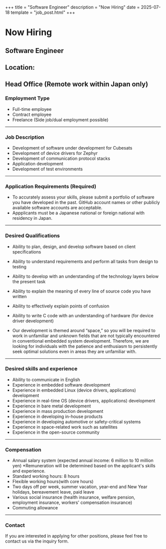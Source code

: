 +++
title = "Software Engineer"
description = "Now Hiring"
date = 2025-07-18
template = "job_post.html"
+++
# Now Hiring
## **Software Engineer**
## **Location:**
Head Office (Remote work within Japan only)
---
### Employment Type
- Full-time employee
- Contract employee
- Freelance (Side job/dual employment possible)
---
### Job Description
- Development of software under development for Cubesats
- Development of device drivers for Zephyr
- Development of communication protocol stacks
- Application development
- Development of test environments
---
### Application Requirements (Required)
- To accurately assess your skills, please submit a portfolio of software you have developed in the past. GitHub account names or other publicly available software accounts are acceptable.
- Appplicants must be a Japanese national or foreign national with residency in Japan.
---
### Desired Qualifications
- Ability to plan, design, and develop software based on client specifications
- Ability to understand requirements and perform all tasks from design to testing
- Ability to develop with an understanding of the technology layers below the present task
- Ability to explain the meaning of every line of source code you have written

- Ability to effectively explain points of confusion
- Ability to write C code with an understanding of hardware (for device driver development)
- Our development is themed around “space,” so you will be required to work in unfamiliar and unknown fields that are not typically encountered in conventional embedded system development. Therefore, we are looking for individuals with the patience and enthusiasm to persistently seek optimal solutions even in areas they are unfamiliar with.
---
### Desired skills and experience
- Ability to communicate in English
- Experience in embedded software development
- Experience in embedded Linux (device drivers, applications) development
- Experience in real-time OS (device drivers, applications) development
- Experience in bare metal development
- Experience in mass production development
- Experience in developing in-house products
- Experience in developing automotive or safety-critical systems
- Experience in space-related work such as satellites
- Experience in the open-source community
---
### Compensation
- Annual salary system (expected annual income: 6 million to 10 million yen) *Remuneration will be determined based on the applicant's skills and experience.
- Standard working hours: 8 hours
- Flexible working hours(with core hours)
- Two days off per week, summer vacation, year-end and New Year holidays, bereavement leave, paid leave
- Various social insurance (health insurance, welfare pension, employment insurance, workers' compensation insurance)
- Commuting allowance
---
### Contact
If you are interested in applying for other positions, please feel free to contact us via the inquiry form.
